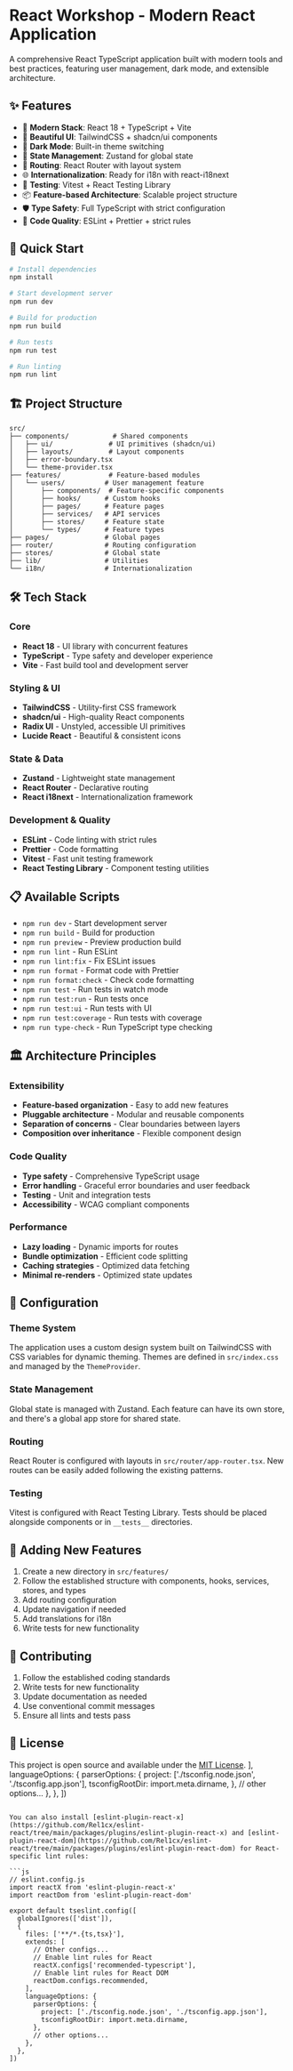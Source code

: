 # React Workshop - Modern React Application

A comprehensive React TypeScript application built with modern tools and best practices, featuring user management, dark mode, and extensible architecture.

## ✨ Features

- 🚀 **Modern Stack**: React 18 + TypeScript + Vite
- 🎨 **Beautiful UI**: TailwindCSS + shadcn/ui components
- 🌙 **Dark Mode**: Built-in theme switching
- 🔄 **State Management**: Zustand for global state
- 🧭 **Routing**: React Router with layout system
- 🌐 **Internationalization**: Ready for i18n with react-i18next
- 🧪 **Testing**: Vitest + React Testing Library
- 📦 **Feature-based Architecture**: Scalable project structure
- 🛡️ **Type Safety**: Full TypeScript with strict configuration
- 🎯 **Code Quality**: ESLint + Prettier + strict rules

## 🚀 Quick Start

```bash
# Install dependencies
npm install

# Start development server
npm run dev

# Build for production
npm run build

# Run tests
npm run test

# Run linting
npm run lint
```

## 🏗️ Project Structure

```
src/
├── components/           # Shared components
│   ├── ui/              # UI primitives (shadcn/ui)
│   ├── layouts/         # Layout components
│   ├── error-boundary.tsx
│   └── theme-provider.tsx
├── features/            # Feature-based modules
│   └── users/          # User management feature
│       ├── components/  # Feature-specific components
│       ├── hooks/      # Custom hooks
│       ├── pages/      # Feature pages
│       ├── services/   # API services
│       ├── stores/     # Feature state
│       └── types/      # Feature types
├── pages/              # Global pages
├── router/             # Routing configuration
├── stores/             # Global state
├── lib/                # Utilities
└── i18n/               # Internationalization
```

## 🛠️ Tech Stack

### Core
- **React 18** - UI library with concurrent features
- **TypeScript** - Type safety and developer experience
- **Vite** - Fast build tool and development server

### Styling & UI
- **TailwindCSS** - Utility-first CSS framework
- **shadcn/ui** - High-quality React components
- **Radix UI** - Unstyled, accessible UI primitives
- **Lucide React** - Beautiful & consistent icons

### State & Data
- **Zustand** - Lightweight state management
- **React Router** - Declarative routing
- **React i18next** - Internationalization framework

### Development & Quality
- **ESLint** - Code linting with strict rules
- **Prettier** - Code formatting
- **Vitest** - Fast unit testing framework
- **React Testing Library** - Component testing utilities

## 📋 Available Scripts

- `npm run dev` - Start development server
- `npm run build` - Build for production
- `npm run preview` - Preview production build
- `npm run lint` - Run ESLint
- `npm run lint:fix` - Fix ESLint issues
- `npm run format` - Format code with Prettier
- `npm run format:check` - Check code formatting
- `npm run test` - Run tests in watch mode
- `npm run test:run` - Run tests once
- `npm run test:ui` - Run tests with UI
- `npm run test:coverage` - Run tests with coverage
- `npm run type-check` - Run TypeScript type checking

## 🏛️ Architecture Principles

### Extensibility
- **Feature-based organization** - Easy to add new features
- **Pluggable architecture** - Modular and reusable components
- **Separation of concerns** - Clear boundaries between layers
- **Composition over inheritance** - Flexible component design

### Code Quality
- **Type safety** - Comprehensive TypeScript usage
- **Error handling** - Graceful error boundaries and user feedback
- **Testing** - Unit and integration tests
- **Accessibility** - WCAG compliant components

### Performance
- **Lazy loading** - Dynamic imports for routes
- **Bundle optimization** - Efficient code splitting
- **Caching strategies** - Optimized data fetching
- **Minimal re-renders** - Optimized state updates

## 🔧 Configuration

### Theme System
The application uses a custom design system built on TailwindCSS with CSS variables for dynamic theming. Themes are defined in `src/index.css` and managed by the `ThemeProvider`.

### State Management
Global state is managed with Zustand. Each feature can have its own store, and there's a global app store for shared state.

### Routing
React Router is configured with layouts in `src/router/app-router.tsx`. New routes can be easily added following the existing patterns.

### Testing
Vitest is configured with React Testing Library. Tests should be placed alongside components or in `__tests__` directories.

## 🚀 Adding New Features

1. Create a new directory in `src/features/`
2. Follow the established structure with components, hooks, services, stores, and types
3. Add routing configuration
4. Update navigation if needed
5. Add translations for i18n
6. Write tests for new functionality

## 📝 Contributing

1. Follow the established coding standards
2. Write tests for new functionality
3. Update documentation as needed
4. Use conventional commit messages
5. Ensure all lints and tests pass

## 📜 License

This project is open source and available under the [MIT License](LICENSE).
    ],
    languageOptions: {
      parserOptions: {
        project: ['./tsconfig.node.json', './tsconfig.app.json'],
        tsconfigRootDir: import.meta.dirname,
      },
      // other options...
    },
  },
])
```

You can also install [eslint-plugin-react-x](https://github.com/Rel1cx/eslint-react/tree/main/packages/plugins/eslint-plugin-react-x) and [eslint-plugin-react-dom](https://github.com/Rel1cx/eslint-react/tree/main/packages/plugins/eslint-plugin-react-dom) for React-specific lint rules:

```js
// eslint.config.js
import reactX from 'eslint-plugin-react-x'
import reactDom from 'eslint-plugin-react-dom'

export default tseslint.config([
  globalIgnores(['dist']),
  {
    files: ['**/*.{ts,tsx}'],
    extends: [
      // Other configs...
      // Enable lint rules for React
      reactX.configs['recommended-typescript'],
      // Enable lint rules for React DOM
      reactDom.configs.recommended,
    ],
    languageOptions: {
      parserOptions: {
        project: ['./tsconfig.node.json', './tsconfig.app.json'],
        tsconfigRootDir: import.meta.dirname,
      },
      // other options...
    },
  },
])
```
